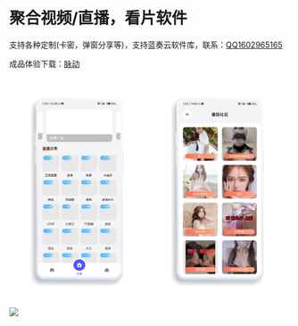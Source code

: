 # 聚合视频/直播，看片软件

支持各种定制(卡密，弹窗分享等)，支持蓝奏云软件库，联系：[QQ1602965165](https://qm.qq.com/cgi-bin/qm/qr?k=cZHXxI-X4jmH_pU5U2FmwGJkjc69aFX2&noverify=0)

成品体验下载：[脉动](https://wws.lanzouj.com/irAZB083j59a)

![](https://github.com/shixin423/Yellow/raw/main/HiShoot_20220706_012101.png)

![](https://github.com/shixin423/Yellow/raw/main/HiShoot_20220706_012051.png)
